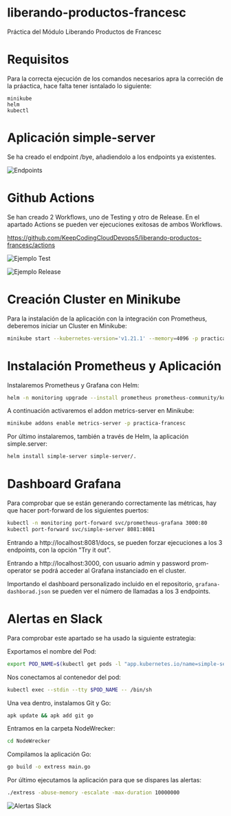 # liberando-productos-francesc
Práctica del Módulo Liberando Productos de Francesc

# Requisitos

Para la correcta ejecución de los comandos necesarios apra la correción de la práactica, hace falta tener isntalado lo siguiente:

```
minikube
helm
kubectl
```

# Aplicación simple-server

Se ha creado el endpoint /bye, añadiendolo a los endpoints ya existentes.

![Endpoints](https://github.com/KeepCodingCloudDevops5/liberando-productos-francesc/blob/main/ejemplos/endpoints.png)


# Github Actions

Se han creado 2 Workflows, uno de Testing y otro de Release. En el apartado Actions se pueden ver ejecuciones exitosas de ambos Workflows.

https://github.com/KeepCodingCloudDevops5/liberando-productos-francesc/actions

![Ejemplo Test](https://github.com/KeepCodingCloudDevops5/liberando-productos-francesc/blob/main/ejemplos/test_ghactions)

![Ejemplo Release](https://github.com/KeepCodingCloudDevops5/liberando-productos-francesc/blob/main/ejemplos/release_ghactions)


# Creación Cluster en Minikube

Para la instalación de la aplicación con la integración con Prometheus, deberemos iniciar un Cluster en Minikube:

```sh
minikube start --kubernetes-version='v1.21.1' --memory=4096 -p practica-francesc
```

# Instalación Prometheus y Aplicación

Instalaremos Prometheus y Grafana con Helm:

```sh
helm -n monitoring upgrade --install prometheus prometheus-community/kube-prometheus-stack -f custom_values_prometheus.yaml --create-namespace --wait --version 34.1.1
```

A continuación activaremos el addon metrics-server en Minikube:

```sh
minikube addons enable metrics-server -p practica-francesc
```

Por último instalaremos, también a través de Helm, la aplicación simple.server:

```sh
helm install simple-server simple-server/.
```

# Dashboard Grafana

Para comprobar que se están generando correctamente las métricas, hay que hacer port-forward de los siguientes puertos:

```sh
kubectl -n monitoring port-forward svc/prometheus-grafana 3000:80
kubectl port-forward svc/simple-server 8081:8081
```

Entrando a http://localhost:8081/docs, se pueden forzar ejecuciones a los 3 endpoints, con la opción "Try it out".

Entrando a http://localhost:3000, con usuario admin y password prom-operator se podrá acceder al Grafana instanciado en el cluster.

Importando el dashboard personalizado incluido en el repositorio, `grafana-dashborad.json` se pueden ver el número de llamadas a los 3 endpoints.

# Alertas en Slack

Para comprobar este apartado se ha usado la siguiente estrategia:

Exportamos el nombre del Pod:

```sh
export POD_NAME=$(kubectl get pods -l "app.kubernetes.io/name=simple-server,app.kubernetes.io/instance=simple-server" -o jsonpath="{.items[0].metadata.name}")
```

Nos conectamos al contenedor del pod:

```sh
kubectl exec --stdin --tty $POD_NAME -- /bin/sh
```

Una vea dentro, instalamos Git y Go:

```sh
apk update && apk add git go
```

Entramos en la carpeta NodeWrecker:

```sh
cd NodeWrecker
```

Compilamos la aplicación Go:

```sh
go build -o extress main.go
```

Por último ejecutamos la aplicación para que se dispares las alertas:

```sh
./extress -abuse-memory -escalate -max-duration 10000000
```

![Alertas Slack](https://github.com/KeepCodingCloudDevops5/liberando-productos-francesc/blob/main/ejemplos/alertas_slack.png)
